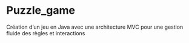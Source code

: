 # Puzzle_game
Création d’un jeu en Java avec une architecture MVC pour une gestion fluide des règles et interactions
